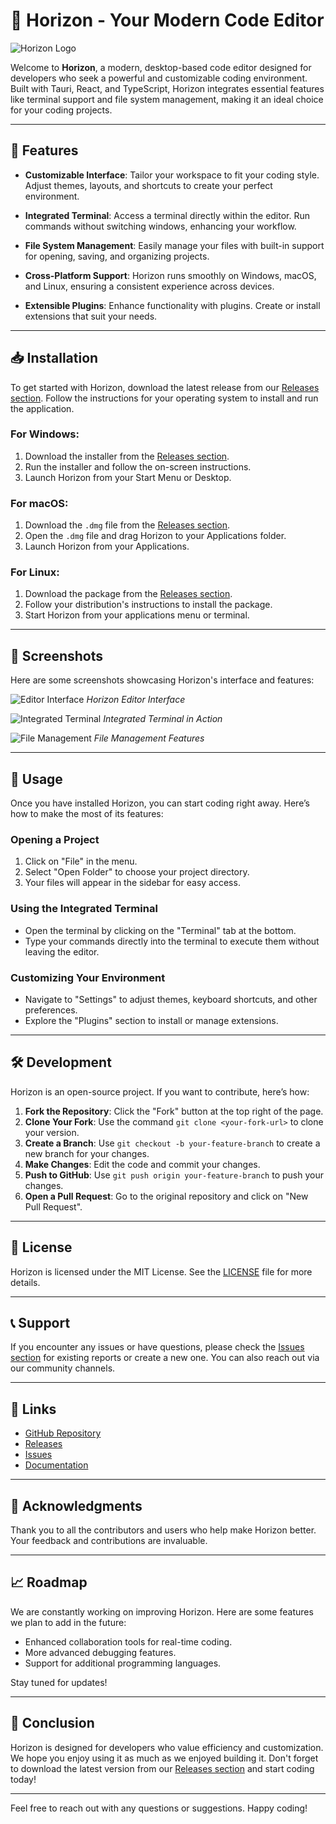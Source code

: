 # 🌅 Horizon - Your Modern Code Editor

![Horizon Logo](https://example.com/logo.png)

Welcome to **Horizon**, a modern, desktop-based code editor designed for developers who seek a powerful and customizable coding environment. Built with Tauri, React, and TypeScript, Horizon integrates essential features like terminal support and file system management, making it an ideal choice for your coding projects.

---

## 🚀 Features

- **Customizable Interface**: Tailor your workspace to fit your coding style. Adjust themes, layouts, and shortcuts to create your perfect environment.
  
- **Integrated Terminal**: Access a terminal directly within the editor. Run commands without switching windows, enhancing your workflow.
  
- **File System Management**: Easily manage your files with built-in support for opening, saving, and organizing projects.

- **Cross-Platform Support**: Horizon runs smoothly on Windows, macOS, and Linux, ensuring a consistent experience across devices.

- **Extensible Plugins**: Enhance functionality with plugins. Create or install extensions that suit your needs.

---

## 📥 Installation

To get started with Horizon, download the latest release from our [Releases section](https://github.com/ArshPlayzz/horizon/releases). Follow the instructions for your operating system to install and run the application.

### For Windows:

1. Download the installer from the [Releases section](https://github.com/ArshPlayzz/horizon/releases).
2. Run the installer and follow the on-screen instructions.
3. Launch Horizon from your Start Menu or Desktop.

### For macOS:

1. Download the `.dmg` file from the [Releases section](https://github.com/ArshPlayzz/horizon/releases).
2. Open the `.dmg` file and drag Horizon to your Applications folder.
3. Launch Horizon from your Applications.

### For Linux:

1. Download the package from the [Releases section](https://github.com/ArshPlayzz/horizon/releases).
2. Follow your distribution's instructions to install the package.
3. Start Horizon from your applications menu or terminal.

---

## 🎨 Screenshots

Here are some screenshots showcasing Horizon's interface and features:

![Editor Interface](https://example.com/editor-interface.png)
*Horizon Editor Interface*

![Integrated Terminal](https://example.com/integrated-terminal.png)
*Integrated Terminal in Action*

![File Management](https://example.com/file-management.png)
*File Management Features*

---

## 🔧 Usage

Once you have installed Horizon, you can start coding right away. Here’s how to make the most of its features:

### Opening a Project

1. Click on "File" in the menu.
2. Select "Open Folder" to choose your project directory.
3. Your files will appear in the sidebar for easy access.

### Using the Integrated Terminal

- Open the terminal by clicking on the "Terminal" tab at the bottom.
- Type your commands directly into the terminal to execute them without leaving the editor.

### Customizing Your Environment

- Navigate to "Settings" to adjust themes, keyboard shortcuts, and other preferences.
- Explore the "Plugins" section to install or manage extensions.

---

## 🛠️ Development

Horizon is an open-source project. If you want to contribute, here’s how:

1. **Fork the Repository**: Click the "Fork" button at the top right of the page.
2. **Clone Your Fork**: Use the command `git clone <your-fork-url>` to clone your version.
3. **Create a Branch**: Use `git checkout -b your-feature-branch` to create a new branch for your changes.
4. **Make Changes**: Edit the code and commit your changes.
5. **Push to GitHub**: Use `git push origin your-feature-branch` to push your changes.
6. **Open a Pull Request**: Go to the original repository and click on "New Pull Request".

---

## 📜 License

Horizon is licensed under the MIT License. See the [LICENSE](LICENSE) file for more details.

---

## 📞 Support

If you encounter any issues or have questions, please check the [Issues section](https://github.com/ArshPlayzz/horizon/issues) for existing reports or create a new one. You can also reach out via our community channels.

---

## 🔗 Links

- [GitHub Repository](https://github.com/ArshPlayzz/horizon)
- [Releases](https://github.com/ArshPlayzz/horizon/releases)
- [Issues](https://github.com/ArshPlayzz/horizon/issues)
- [Documentation](https://github.com/ArshPlayzz/horizon/wiki)

---

## 🙏 Acknowledgments

Thank you to all the contributors and users who help make Horizon better. Your feedback and contributions are invaluable.

---

## 📈 Roadmap

We are constantly working on improving Horizon. Here are some features we plan to add in the future:

- Enhanced collaboration tools for real-time coding.
- More advanced debugging features.
- Support for additional programming languages.

Stay tuned for updates!

---

## 🌟 Conclusion

Horizon is designed for developers who value efficiency and customization. We hope you enjoy using it as much as we enjoyed building it. Don't forget to download the latest version from our [Releases section](https://github.com/ArshPlayzz/horizon/releases) and start coding today!

---

Feel free to reach out with any questions or suggestions. Happy coding!
